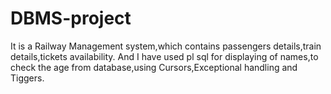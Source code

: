 # DBMS-project
It is a Railway Management system,which contains passengers details,train details,tickets availability.
And I have used pl sql for displaying of names,to check the age from database,using Cursors,Exceptional handling and Tiggers.